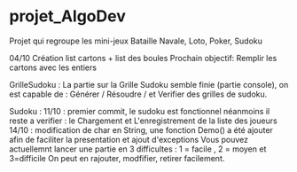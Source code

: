 # projet_AlgoDev
Projet qui regroupe les mini-jeux Bataille Navale, Loto, Poker, Sudoku

04/10 Création list cartons + list des boules
Prochain objectif: Remplir les cartons avec les entiers

GrilleSudoku :
La partie sur la Grille Sudoku semble finie (partie console), on est capable de : Générer / Résoudre / et Verifier des grilles de sudoku.


Sudoku :
11/10 : premier commit, le sudoku est fonctionnel néanmoins il reste a verifier : le Chargement et L'enregistrement de la liste des joueurs
14/10 : modification de char en String, une fonction Demo() a été ajouter afin de faciliter la presentation et ajout d'exceptions
Vous pouvez actuellemnt lancer une partie en 3 difficultes : 1 = facile , 2 = moyen et 3=difficile
On peut en rajouter, modfifier, retirer facilement.

